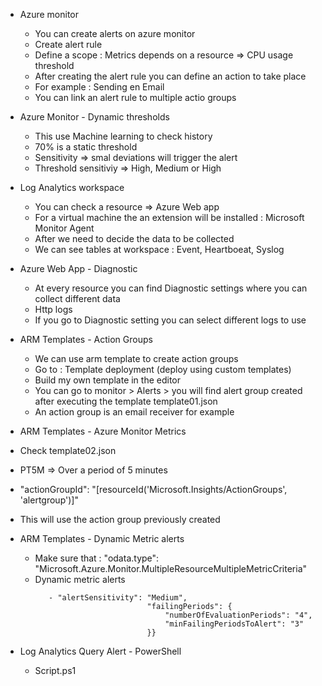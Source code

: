 - Azure monitor 
  - You can create alerts on azure monitor
  - Create alert rule
  - Define a scope : Metrics depends on a resource => CPU usage threshold
  - After creating the alert rule you can define an action to take place
  - For example : Sending en Email
  - You can link an alert rule to multiple actio groups

- Azure Monitor - Dynamic thresholds
  - This use Machine learning to check history
  - 70% is a static threshold
  - Sensitivity => smal deviations will trigger the alert
  - Threshold sensitiviy => High, Medium or High

- Log Analytics workspace
  - You can check a resource => Azure Web app
  - For a virtual machine the an extension will be installed : Microsoft Monitor Agent
  - After we need to decide the data to be collected
  - We can see tables at workspace : Event, Heartboeat, Syslog

- Azure Web App - Diagnostic
  - At every resource you can find Diagnostic settings where you can collect different data
  - Http logs
  - If you go to Diagnostic setting you can select different logs to use

- ARM Templates - Action Groups
  - We can use arm template to create action groups
  - Go to : Template deployment (deploy using custom templates)
  - Build my own template in the editor
  - You can go to monitor > Alerts > you will find alert group created after executing the 
    template template01.json
  - An action group is an email receiver for example

- ARM Templates - Azure Monitor Metrics
 - Check template02.json
 - PT5M => Over a period of 5 minutes
 - "actionGroupId": "[resourceId('Microsoft.Insights/ActionGroups', 'alertgroup')]"
 - This will use the action group previously created

 - ARM Templates - Dynamic Metric alerts
   - Make sure that : "odata.type": "Microsoft.Azure.Monitor.MultipleResourceMultipleMetricCriteria"
   - Dynamic metric alerts 
      ```
         - "alertSensitivity": "Medium",
                               "failingPeriods": {
                                   "numberOfEvaluationPeriods": "4",
                                   "minFailingPeriodsToAlert": "3"
                               }} 
      ```

- Log Analytics Query Alert - PowerShell
  - Script.ps1
